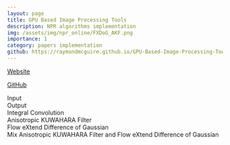 ```yaml
---
layout: page
title: GPU Based Image Processing Tools
description: NPR algorithms implementation
img: /assets/img/npr_online/FXDoG_AKF.png
importance: 1
category: papers implementation
github: https://raymondmcguire.github.io/GPU-Based-Image-Processing-Tools/
---
```

<a href="https://raymondmcguire.github.io/GPU-Based-Image-Processing-Tools/" target="_blank" title="GPU Based Image Processing Tools">Website</a>

<a href="https://github.com/RaymondMcGuire/GPU-Based-Image-Processing-Tools" target="_blank" title="GPU Based Image Processing Tools">GitHub</a>

<div class="caption">
    Input
</div>
<center>
<div class="row">
    <div class="col-sm mt-3 mt-md-0">
        <img class="img-fluid rounded z-depth-1" src="{{ '/assets/img/npr_online/anim.png' | relative_url }}" alt="" title="input image"/>
    </div>
</div>
</center>

<div class="caption">
    Output
</div>
<div class="row justify-content-sm-center">
    <div class="col-sm-6 mt-3 mt-md-0">
        <img class="img-fluid rounded z-depth-1" src="{{ '/assets/img/npr_online/LIC.png' | relative_url }}" alt="" title="Line Integral Convolution"/>
        <div class="caption">
            Integral Convolution
        </div>
    </div>
    <div class="col-sm-6 mt-3 mt-md-0">
        <img class="img-fluid rounded z-depth-1" src="{{ '/assets/img/npr_online/AKF.png' | relative_url }}" alt="" title="Anisotropic KUWAHARA Filter"/>
             <div class="caption">
            Anisotropic KUWAHARA Filter
     </div>
    </div>

</div>

<div class="row justify-content-sm-center">
    <div class="col-sm-6 mt-3 mt-md-0">
        <img class="img-fluid rounded z-depth-1" src="{{ '/assets/img/npr_online/FXDoG.png' | relative_url }}" alt="" title="Line Flow eXtend Difference of Gaussian"/>
        <div class="caption">
            Flow eXtend Difference of Gaussian
        </div>
    </div>
    <div class="col-sm-6 mt-3 mt-md-0">
        <img class="img-fluid rounded z-depth-1" src="{{ '/assets/img/npr_online/FXDoG_AKF.png' | relative_url }}" alt="" title="Mix Anisotropic KUWAHARA Filter and Flow eXtend Difference of Gaussian"/>
         <div class="caption">
            Mix Anisotropic KUWAHARA Filter and Flow eXtend Difference of Gaussian
    </div>
    </div>
    
</div>